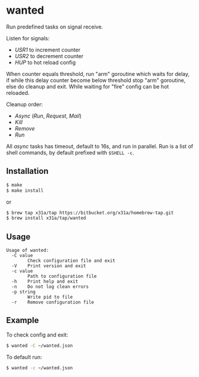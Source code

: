 # wanted

Run predefined tasks on signal receive.

Listen for signals:
- *USR1* to increment counter
- *USR2* to decrement counter
- *HUP*  to hot reload config

When counter equals threshold, run "arm" goroutine which waits for delay, 
if while this delay counter become below threshold stop "arm" goroutine, 
else do cleanup and exit. While waiting for "fire" config can be hot reloaded.

Cleanup order:
- *Async* (*Run*, *Request*, *Mail*)
- *Kill*
- *Remove*
- *Run*

All *async* tasks has timeout, default to 16s, and run in parallel.
Run is a list of shell commands, by default prefixed with `$SHELL -c`.

## Installation
```sh
$ make
$ make install
```
or
```sh
$ brew tap x31a/tap https://bitbucket.org/x31a/homebrew-tap.git
$ brew install x31a/tap/wanted
```

## Usage
```text
Usage of wanted:
  -C value
    	Check configuration file and exit
  -V	Print version and exit
  -c value
    	Path to configuration file
  -h	Print help and exit
  -n	Do not log clean errors
  -p string
    	Write pid to file
  -r	Remove configuration file
```

## Example

To check config and exit:
```sh
$ wanted -C ~/wanted.json
```

To default run:
```sh
$ wanted -c ~/wanted.json
```
